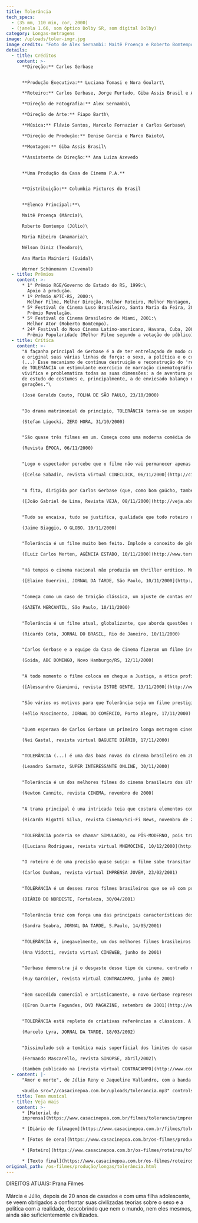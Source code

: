 ```yaml
---
title: Tolerância
tech_specs:
  - (35 mm, 110 min, cor, 2000)
  - (janela 1.66, som óptico Dolby SR, som digital Dolby)
category: Longas-metragens
image: /uploads/toler-imgr.jpg
image_credits: "Foto de Alex Sernambi: Maitê Proença e Roberto Bomtempo"
details:
  - title: Créditos
    content: >-
      **Direção:** Carlos Gerbase


      **Produção Executiva:** Luciana Tomasi e Nora Goulart\

      **Roteiro:** Carlos Gerbase, Jorge Furtado, Giba Assis Brasil e Alvaro Luiz Teixeira\

      **Direção de Fotografia:** Alex Sernambi\

      **Direção de Arte:** Fiapo Barth\

      **Música:** Flávio Santos, Marcelo Fornazier e Carlos Gerbase\

      **Direção de Produção:** Denise Garcia e Marco Baioto\

      **Montagem:** Giba Assis Brasil\

      **Assistente de Direção:** Ana Luiza Azevedo


      **Uma Produção da Casa de Cinema P.A.**


      **Distribuição:** Columbia Pictures do Brasil


      **Elenco Principal:**\

      Maitê Proença (Márcia)\

      Roberto Bomtempo (Júlio)\

      Maria Ribeiro (Anamaria)\

      Nélson Diniz (Teodoro)\

      Ana Maria Mainieri (Guida)\

      Werner Schünemann (Juvenal)
  - title: Prêmios
    content: >-
      * 1° Prêmio RGE/Governo do Estado do RS, 1999:\
        Apoio à produção.
      * 1º Prêmio APTC-RS, 2000:\
        Melhor Filme, Melhor Direção, Melhor Roteiro, Melhor Montagem, Melhor Música, Melhor Som, Melhor Direção de Arte
      * 5º Festival de Cinema Luso Brasileiro, Santa Maria da Feira, 2001:\
        Prêmio Revelação.
      * 5º Festival do Cinema Brasileiro de Miami, 2001:\
        Melhor Ator (Roberto Bomtempo).
      * 24º Festival do Novo Cinema Latino-americano, Havana, Cuba, 2002:\
        Prêmio Popularidade (Melhor Filme segundo a votação do público)
  - title: Crítica
    content: >-
      "A façanha principal de Gerbase é a de ter entrelaçado de modo competente
      e original suas várias linhas de força: o sexo, a política e o crime.
      (...) Esse mecanismo de contínua destruição e reconstrução do 'real' faz
      de TOLERÂNCIA um estimulante exercício de narração cinematográfica, que
      vivifica e problematiza todas as suas dimensões: a de aventura policial, a
      de estudo de costumes e, principalmente, a de enviesado balanço de
      gerações."\

      (José Geraldo Couto, FOLHA DE SÃO PAULO, 23/10/2000)


      "Do drama matrimonial do princípio, TOLERÂNCIA torna-se um suspense eficiente, em que Gerbase usa o recurso da não-linearidade. TOLERÂNCIA vale o ingresso."\

      (Stefan Ligocki, ZERO HORA, 31/10/2000)


      "São quase três filmes em um. Começa como uma moderna comédia de costumes, vira um drama conjugal barra-pesada e termina como um suspense bem arquitetado. (...) O resultado é uma hábil mistura de ingredientes. TOLERÂNCIA consegue ser despretensioso sem cair na banalidade."\

      (Revista ÉPOCA, 06/11/2000)


      "Logo o espectador percebe que o filme não vai permanecer apenas no plano das idéias e das reflexões. Pelo contrário, ele vai além, muito além, sempre brindando o público com dúvidas e armadilhas perspicazes, como deve acontecer num bom drama policial. (...) Competente e eficiente, o filme envolve e prende a atenção do espectador. É mais um belo trabalho brasileiro que merece ser conferido na tela grande."\

      ([Celso Sabadin, revista virtual CINECLICK, 06/11/2000](http://cinema.cineclick.uol.com.br/index.php/criticas/imprimir/titulo/tolerancia/id/129))


      "A fita, dirigida por Carlos Gerbase (que, como bom gaúcho, também é escritor e acaba de lançar um novo livro), é modernérrima. Tem troca de casais, banda de rock pauleira formada por mulheres. Poderia ser filmada em qualquer metrópole brasileira, exceto por alguns detalhes. Todos os personagens se tratam por tu. Até Maitê Proença, que é paulista, aprendeu a chamar policial de brigadiano. E o personagem de Roberto Bomtempo trabalha com computação gráfica e, a certa altura, aparece encarando um chimarrão."\

      ([João Gabriel de Lima, Revista VEJA, 08/11/2000](http://veja.abril.com.br/081100/p_048.html))


      "Tudo se encaixa, tudo se justifica, qualidade que todo roteiro quebra-cabeças persegue, mas quase nenhum alcança. Tolerância é um filme afilado na teoria, exemplar na execução e, o mais importante, capaz de somar apelo comercial e inteligência."\

      (Jaime Biaggio, O GLOBO, 10/11/2000)


      "Tolerância é um filme muito bem feito. Implode o conceito de gênero, porque trafega por vários deles, o que não deixa de revelar que outra das preocupações de Gerbase, além de (re)ver criticamente os ideais da geração de 68, é discutir a própria linguagem."\

      ([Luiz Carlos Merten, AGÊNCIA ESTADO, 10/11/2000](http://www.terra.com.br/cinema/drama/tolerancia.htm))


      "Há tempos o cinema nacional não produzia um thriller erótico. Muito menos um envolvente. Tolerância, de Carlos Gerbase, dá a largada como um drama conjugal, mas pouco a pouco prende a atenção do espectador enveredando pelo suspense."\

      ([Elaine Guerrini, JORNAL DA TARDE, São Paulo, 10/11/2000](http://www.terra.com.br/cinema/noticias/2000/11/10/006.htm))


      "Começa como um caso de traição clássica, um ajuste de contas entre marido e mulher, passa por thriller policial e ainda questiona os valores morais de uma geração livre. Tudo costurado com talento."\

      (GAZETA MERCANTIL, São Paulo, 10/11/2000)


      "Tolerância é um filme atual, globalizante, que aborda questões diretamente ligadas ao país, como a incompatibilidade entre o discurso da justiça e a realidade social, assim como temas universais, como a nova ordem imposta pelo fenômeno da virtualidade. Num mundo em que o real é cada vez mais manipulável, a tolerância corre o risco de tornar uma utopia. Azar da civilização."\

      (Ricardo Cota, JORNAL DO BRASIL, Rio de Janeiro, 10/11/2000)


      "Carlos Gerbase e a equipe da Casa de Cinema fizeram um filme instigante e moderno, que não se esgota a uma primeira visão. Tolerância consegue, ao mesmo tempo, ser irônico e assustador, mostrando muito de nossa realidade atual em termos comportamentais e políticos."\

      (Goida, ABC DOMINGO, Novo Hamburgo/RS, 12/11/2000)


      "A todo momento o filme coloca em cheque a Justiça, a ética profissional, a fidelidade no casamento e assim por diante. A tolerância, no caso dos personagens, muito bem interpretados, atinge graus de elasticidade impressionantes. O diretor, que também assina o roteiro com Jorge Furtado, Giba Assis Brasil e Álvaro Teixeira, faz um paralelo com o País e a população hoje. E acerta em cheio."\

      ([Alessandro Gianinni, revista ISTOÉ GENTE, 13/11/2000](http://www.terra.com.br/istoegente/67/divearte/cine_tolerancia.htm))


      "São vários os motivos para que Tolerância seja um filme prestigiado. Gerbase se aproxima das formas clássicas da narrativa, mas não se recusa a ser moderno. E seu filme possui a primeira e essencial virtude: procura expressar-se através da observação de personagens autênticos. Eis um relato que procura falar do mundo olhando para as criaturas que o habitam."\

      (Hélio Nascimento, JORNAL DO COMÉRCIO, Porto Alegre, 17/11/2000)


      "Quem esperava de Carlos Gerbase um primeiro longa metragem cinematograficamente perfeito não terá surpresa alguma com TOLERÂNCIA. Dizer que é o melhor filme realizado no Rio Grande do Sul seria pouco - afinal, não temos tantos filmes assim - mas chego a ponto de não temer afirmar que, mais do que isto,TOLERÂNCIA me parece o melhor filme (enquanto produto cinematográfico) realizado no Brasil dos últimos anos. Imagem perfeita, som perfeito, montagem muito boa e uma direção de gente grande, fazem a gente sair do cinema, aqui em Porto Alegre, com um baita orgulho. Afinal, o Rio Grande do Sul sabe fazer cinema. Ou, pelo menos, Gerbase sabe, e muito bem."\

      (Nei Gastal, revista virtual BAGUETE DIÁRIO, 17/11/2000)


      "TOLERÂNCIA (...) é uma das boas novas do cinema brasileiro em 2000. E é cinema urbano, sem aquela nostalgia repleta de mauvaise conscience que obriga todo diretor, não importando sua origem, a se embrenhar na caatinga, em bumbas-meu-boi e outros artigos folclóricos para americano ver na Festa do Oscar. (...) Se você mora em Porto Alegre (...), vai reconhecer na hora que os atores estão falando de um jeito diferente. É o "porto-alegrês", uma variante do português brasileiro que guarda algumas curiosidades. A conjugação esquisita da segunda pessoa do singular é uma dessas peculiaridades praticadas ao Sul do Brasil."\

      (Leandro Sarmatz, SUPER INTERESSANTE ONLINE, 30/11/2000)


      "Tolerância é um dos melhores filmes do cinema brasileiro dos últimos anos. Além do filme propriamente dito, o modelo de produção, baseado na realização coletiva, é um exemplo a ser seguido pelo cinema brasileiro."\

      (Newton Cannito, revista CINEMA, novembro de 2000)


      "A trama principal é uma intricada teia que costura elementos como adultério, traição, assassinato e - como o próprio titulo indica - tolerância. O grande ponto positivo do roteiro - e um artifício pouco usado no cinema nacional - é deixar o espectador intrigado com as inúmeras versões dos fatos ocorridos, explicando todos os acontecimentos apenas no final. Isso faz com que o público não desgrude os olhos da tela até se convencer, verdadeiramente, não apenas do que aconteceu, mas também de como tudo aconteceu, e isso só ocorre um pouco antes dos letreiros subirem pela tela."\

      (Ricardo Rigotti Silva, revista Cinema/Sci-Fi News, novembro de 2000)


      "TOLERÂNCIA poderia se chamar SIMULACRO, ou PÓS-MODERNO, pois trata , e muito, da simulação, da perda do real. É o simulacro cinema, falando sobre simulações, de ideais, de imagens, de situações, a própria trama é uma simulação, onde uma aparente vingança pode ser um ato de amor, ou uma aventura policial pode ser um manifesto sobre a condição humana."\

      ([Luciana Rodrigues, revista virtual MNEMOCINE, 10/12/2000](http://www.mnemocine.com.br/cinema/crit/tolerancia_lu.htm))


      "O roteiro é de uma precisão quase suíça: o filme sabe transitar pelo drama conjugal, pelo suspense urbano, pela crônica de costumes e até mesmo pela aventura adolescente sem abdicar de algo que não poucos cineastas esquecem: coerência. Acima de tudo, TOLERÂNCIA é um filme em que o espectador acredita e que, por mais que a trama dê reviravoltas – o que acontece, principalmente, no terço final – este não diminui o seu interesse da mesma forma como não diminui a sua credibilidade.\

      (Carlos Dunham, revista virtual IMPRENSA JOVEM, 23/02/2001)


      "TOLERÂNCIA é um desses raros filmes brasileiros que se vê com prazer e admiração. O roteiro, surpreendentemente enxuto, desenvolve um enredo sobre a capacidade e as conseqüências da tolerância. (...) A traição, o desejo e a manipulação são as tônicas desse inteligente enredo retratando a sociedade brasileira e seus casos de impunidade. (...) TOLERÂNCIA é a prova de um filme que deu certo."\

      (DIÁRIO DO NORDESTE, Fortaleza, 30/04/2001)


      "Tolerância traz com força uma das principais características desses criadores gaúchos, que é a engenhosidade para lidar com o tempo. Em pouquíssimas e leves imagens e uma voz em off, o espectador já fica sabendo quem são os personagens e o que fazem ali. E o faz crer que o filme parecerá uma história de amor. Não é. De preferência, tire o povinho de até 16 anos da sala."\

      (Sandra Seabra, JORNAL DA TARDE, S.Paulo, 14/05/2001)


      "TOLERÂNCIA é, inegavelmente, um dos melhores filmes brasileiros lançados recentemente, com uma narrativa cinematográfica perfeita, entrelaçando trama policial, sexo, política e a ética dos relacionamentos num mesmo caldeirão, sem jamais perder a mão. Mais uma boa surpresa de um dos pólos mais importantes de cinema do país."\

      (Ana Vidotti, revista virtual CINEWEB, junho de 2001)


      "Gerbase demonstra já o desgaste desse tipo de cinema, centrado demais em contar bem uma história e se esquecendo que essa história pode ter uma contrapartida na realidade. Gerbase em TOLERÂNCIA é um excelente aluno de cinema, mas que não consegue perceber nada da realidade. Resta a essa geração, talentosa sem dúvida, poder reaprender a observar a realidade. É preciso."\

      (Ruy Gardnier, revista virtual CONTRACAMPO, junho de 2001)


      "Bem sucedido comercial e artisticamente, o novo Gerbase representa um porto seguro na evolução do estilo de filmar de seu diretor desde os tempos de Inverno (1983). (...) Gerbase demonstra especial sensibilidade em dirigir seus atores, conferindo harmonia interpretativa a um elenco diferenciado de intérpretes em que a beleza despojada de Maitê Proença se mede com a tensão interior de Roberto Bontempo e (...) com os descontraídos e sensuais jovens em cena."\

      ([Eron Duarte Fagundes, DVD MAGAZINE, setembro de 2001](http://www.dvdmagazine.com.br/Fala_Eron/civilizada_classe_media.htm))


      "TOLERÂNCIA está repleto de criativas referências a clássicos. A história do assassinato, cometido pelo cliente de Maitê, muda a cada versão, a exemplo do belíssimo 'Rashomon', de Kurosawa. Bomtempo é flagrado com a arma do crime, como Cary Grant em 'Intriga Internacional'; e o sangue escorrendo pela pia é uma referência clara à parte final da cena do chuveiro de 'Psicose'. (...) No todo, uma diversão inteligente, que agrada e faz pensar."\

      (Marcelo Lyra, JORNAL DA TARDE, 18/03/2002)


      "Dissimulado sob a temática mais superficial dos limites do casamento semi-aberto em sua relação com a resignação contra-cultural ao status quo, creio que o tema central que se revela, no filme, é o do sitiamento da masculinidade frente a uma mulher emancipada profissional e sexualmente. (...) É no seu diálogo com a estética noir, nas suas aproximações ou afastamentos para com ela, que o filme produz alguns de seus sentidos mais instigantes. E estes dizem respeito direto a um dos mitos locais mais caros: o da hombridade do gaúcho."\

      (Fernando Mascarello, revista SINOPSE, abril/2002)\

      (também publicado na [revista virtual CONTRACAMPO](http://www.contracampo.com.br/47/tolerancianoir.htm), janeiro/2003)
  - content: |-
      "Amor e morte", de Júlio Reny e Jaqueline Vallandro, com a banda Dolly

      <audio src="//casacinepoa.com.br/uploads/tolerancia.mp3" controls />
    title: Tema musical
  - title: Veja mais
    content: >-
      * [Material de
      imprensa](https://www.casacinepoa.com.br/filmes/tolerancia/imprensa.htm)

      * [Diário de filmagem](https://www.casacinepoa.com.br/filmes/tolerancia/diario.htm)

      * [Fotos de cena](https://www.casacinepoa.com.br/os-filmes/produção/longas/tolerância/fotos-de-cena.html)

      * [Roteiro](https://www.casacinepoa.com.br/os-filmes/roteiros/tolerância-texto-inicial.html)

      * [Texto final](https://www.casacinepoa.com.br/os-filmes/roteiros/tolerância-texto-final.html)[](/uploads/tolerancia.mp3)
original_path: /os-filmes/produção/longas/tolerância.html
---
```

D﻿IREITOS ATUAIS: Prana Filmes\
\
Márcia e Júlio, depois de 20 anos de casados e com uma filha adolescente, se veem obrigados a confrontar suas civilizadas teorias sobre o sexo e a política com a realidade, descobrindo que nem o mundo, nem eles mesmos, ainda são suficientemente civilizados.
